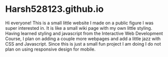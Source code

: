 # Harsh528123.github.io
Hi everyone! This is a small little website I made on a public figure I was super interested in. It is like a small wiki page with my own little styling. 
Having learned styling and javascript from the Interactive Web Development Course, I plan on adding a couple more webpages and add a little jazz with CSS and Javascript. 
Since this is just a small fun project I am doing I do not plan on using responsive design for mobile. 
